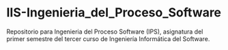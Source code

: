 # IIS-Ingenieria_del_Proceso_Software
Repositorio para Ingenieria del Proceso Software (IPS), asignatura del primer semestre del tercer curso de Ingeniería Informática del Software. 
